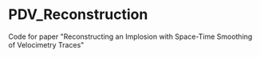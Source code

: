 # PDV_Reconstruction
Code for paper "Reconstructing an Implosion with Space-Time Smoothing of Velocimetry Traces"
